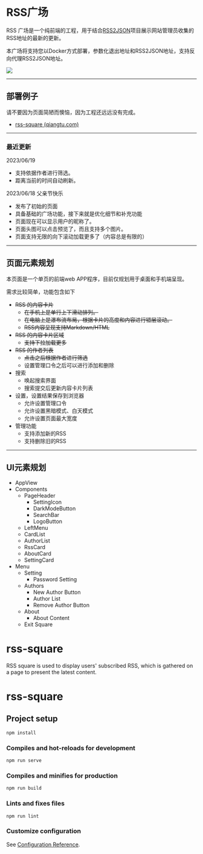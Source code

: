 # RSS广场

RSS 广场是一个纯前端的工程，用于结合[RSS2JSON](https://github.com/520hacker/rss2json)项目展示网站管理员收集的RSS地址的最新的更新。

本广场将支持您以Docker方式部署，参数化退出地址和RSS2JSON地址，支持反向代理RSS2JSON地址。

![](https://memosfile.qiangtu.com/picgo/assets/2023/06/18202306_18014611.png)

----

## 部署例子 

请不要因为页面简陋而懊恼，因为工程还远远没有完成。

- [rss-square (qiangtu.com)](https://rsssquare.qiangtu.com/)

----

### 最近更新

2023/06/19 

- 支持依据作者进行筛选。
- 距离当前的时间自动刷新。

2023/06/18 父亲节快乐

- 发布了初始的页面
- 具备基础的广场功能，接下来就是优化细节和补充功能
- 页面现在可以显示用户的昵称了。
- 页面头图可以点击预览了，而且支持多个图片。
- 页面支持无限的向下滚动加载更多了（内容总是有限的）

----



## 页面元素规划

本页面是一个单页的前端web APP程序，目前仅规划用于桌面和手机端呈现。

需求比较简单，功能包含如下

- ~~RSS 的内容卡片~~
  - ~~在手机上是单行上下滑动排列。~~
  - ~~在电脑上是瀑布流布局，根据卡片的高度和内容进行错层滚动。~~
  - ~~RSS内容呈现支持Markdown/HTML~~
- ~~RSS 的内容卡片区域~~
  - ~~支持下拉加载更多~~
- ~~RSS 的作者列表~~
  - ~~点击之后根据作者进行筛选~~
  - 设置管理口令之后可以进行添加和删除
- 搜索
  - 唤起搜索界面
  - 搜索提交后更新内容卡片列表
- 设置，设置结果保存到浏览器
  - 允许设置管理口令
  - 允许设置黑暗模式、白天模式
  - 允许设置页面最大宽度
- 管理功能
  - 支持添加新的RSS
  - 支持删除旧的RSS

----

## UI元素规划

- AppView
- Components
  - PageHeader
    - SettingIcon
    - DarkModeButton
    - SearchBar
    - LogoButton
  - LeftMenu
  - CardList
  - AuthorList
  - RssCard
  - AboutCard
  - SettingCard
- Menu
  - Setting
    - Password Setting
  - Authors
    - New Author Button
    - Author List
    - Remove Author Button
  - About
    - About Content
  - Exit Square

# rss-square

RSS square is used to display users' subscribed RSS, which is gathered on a page to present the latest content.


# rss-square

## Project setup
```
npm install
```

### Compiles and hot-reloads for development
```
npm run serve
```

### Compiles and minifies for production
```
npm run build
```

### Lints and fixes files
```
npm run lint
```

### Customize configuration
See [Configuration Reference](https://cli.vuejs.org/config/).
